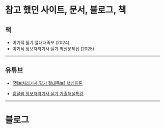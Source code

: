 # 참고 했던 사이트, 문서, 블로그, 책

## 책
* 이기적 필기 절대대족보 (2024)
* 이기적 정보처리기사 실기 최신문제집 (2025)

---

## 유튜브
* [[정보처리기사 필기 절대족보] 핵심이론](https://www.youtube.com/watch?v=JhKOsZuMDWs&list=PL6i7rGeEmTvqEjTJF3PJR4a1N9KTPpfw0)

* [흥달쌤 정보처리기사 실기 기출해설특강](https://www.youtube.com/watch?v=S7l1qX0WhqE&list=PLniy99c_7ZfpDRzBXv1ryJbW-KnHGp1Az)
---
# 블로그

